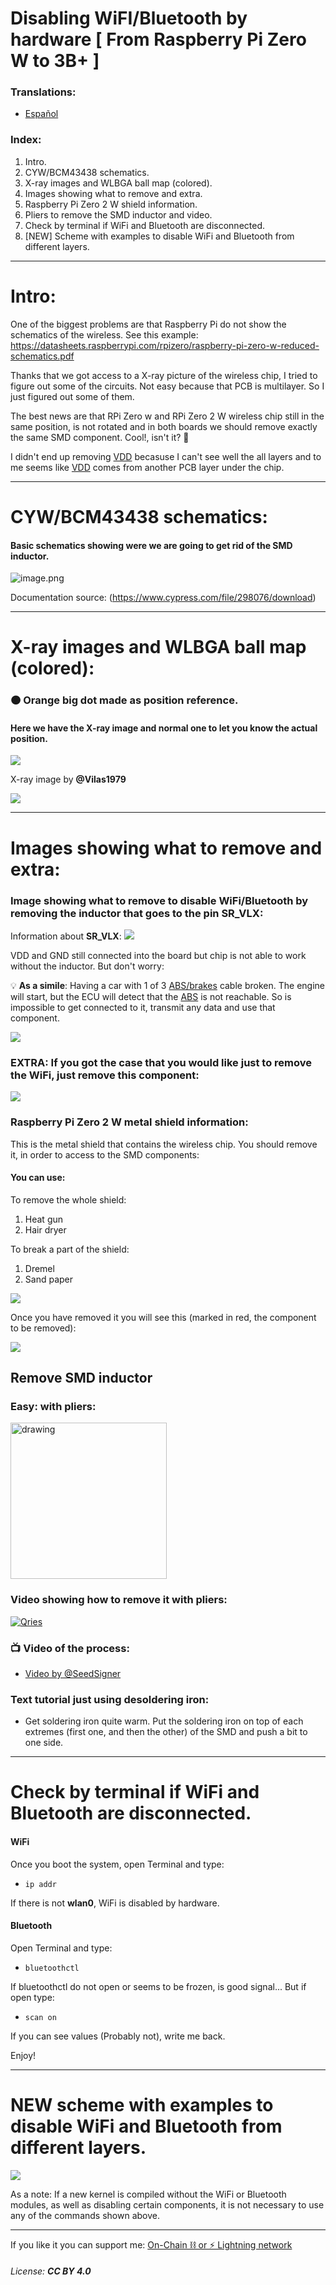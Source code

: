 # Disabling WiFI/Bluetooth by hardware [ From Raspberry Pi Zero W to 3B+ ]

### Translations:
 - <a href="https://estudiobitcoin.com/deshabilitar-wifi-y-bluetooth-de-raspberry-pi/">Español</a>

### Index:
 1. Intro.
 1. CYW/BCM43438 schematics.
 1. X-ray images and WLBGA ball map (colored).
 1. Images showing what to remove and extra.
 1. Raspberry Pi Zero 2 W shield information.
 1. Pliers to remove the SMD inductor and video.
 1. Check by terminal if WiFi and Bluetooth are disconnected.
 1. [NEW] Scheme with examples to disable WiFi and Bluetooth from different layers.
 ---
 # Intro:

One of the biggest problems are that Raspberry Pi do not show the schematics of the wireless. 
See this example: https://datasheets.raspberrypi.com/rpizero/raspberry-pi-zero-w-reduced-schematics.pdf

Thanks that we got access to a X-ray picture of the wireless chip, I tried to figure out some of the circuits. Not easy because that PCB is multilayer. So I just figured out some of them.

The best news are that RPi Zero w and RPi Zero 2 W wireless chip still in the same position, is not rotated and in both boards we should remove exactly the same SMD component. Cool!, isn't it? 🙂

I didn't end up removing <a href="https://en.wikipedia.org/wiki/IC_power-supply_pin">VDD</a> becasuse I can't see well the all layers and to me seems like <a href="https://en.wikipedia.org/wiki/IC_power-supply_pin">VDD</a> comes from another PCB layer under the chip.

---
# CYW/BCM43438 schematics:

#### Basic schematics showing were we are going to get rid of the SMD inductor.
![image.png](images/1.png)

Documentation source: (https://www.cypress.com/file/298076/download)

---
# X-ray images and WLBGA ball map (colored):

### 🟠 Orange big dot made as position reference.


#### Here we have the X-ray image and normal one to let you know the actual position. 

![](images/2.png)

X-ray image by **@Vilas1979**

![](images/3.png)

---
# Images showing what to remove and extra:

### Image showing what to remove to disable WiFi/Bluetooth by removing the inductor that goes to the pin **SR_VLX**:
Information about **SR_VLX**:
![](images/4.png)

VDD and GND still connected into the board but chip is not able to work without the inductor. But don't worry:

💡 **As a simile**: Having a car with 1 of 3 <a href="https://en.wikipedia.org/wiki/Anti-lock_braking_system">ABS/brakes</a> cable broken. The engine will start, but the ECU will detect that the <a href="https://en.wikipedia.org/wiki/Anti-lock_braking_system">ABS</a> is not reachable. So is impossible to get connected to it, transmit any data and use that component.

![](images/5.png)

### EXTRA: If you got the case that you would like just to remove the WiFi, just remove this component:

![](images/6.png)


### Raspberry Pi Zero 2 W metal shield information:
This is the metal shield that contains the wireless chip. You should remove it, in order to access to the SMD components:

#### You can use:

To remove the whole shield:
1. Heat gun
1. Hair dryer

To break a part of the shield:
1. Dremel
1. Sand paper

![](images/metalshield.jpg)

Once you have removed it you will see this (marked in red, the component to be removed):


![](images/rpiz2w.jpg)


## Remove SMD inductor

### Easy: with pliers:

<img src="https://user-images.githubusercontent.com/52879067/166446926-0cdae21c-49ea-4af2-9c9f-4160f7cba173.png" alt="drawing" style="width:250px;"/>

### Video showing how to remove it with pliers:


<a href="https://estudiobitcoin.com/wp-content/uploads/2022/03/Is-working-and-is-very-easy-and-simple-with-pliers.-%EF%B8%8F-Just-go-and-cut-in-the-middle.-Here-goes-the-video-made-by-@j4vl.-Thanks-@Seed.mp4"><img alt="Qries" src="https://user-images.githubusercontent.com/52879067/166448285-b4b02f5a-7335-4521-8950-f41f29067419.png"></a>



### 📺 Video of the process:
- [Video by @SeedSigner](https://video.twimg.com/amplify_video/1616914307140165635/vid/750x640/sTZKr1mknSnGfy0g.mp4?tag=16)

### Text tutorial just using desoldering iron:

- Get soldering iron quite warm. Put the soldering iron on top of each extremes (first one, and then the other) of the SMD and push a bit to one side.

---

# Check by terminal if WiFi and Bluetooth are disconnected.

#### WiFi
Once you boot the system, open Terminal and type:
 - `ip addr`

If there is not **wlan0**, WiFi is disabled by hardware.

#### Bluetooth
Open Terminal and type:
 - `bluetoothctl`

If bluetoothctl do not open or seems to be frozen, is good signal... But if open type:
 - `scan on`

If you can see values (Probably not), write me back.

Enjoy!

---

# NEW scheme with examples to disable WiFi and Bluetooth from different layers.

![](images/schema_en.png)

As a note: If a new kernel is compiled without the WiFi or Bluetooth modules, as well as disabling certain components, it is not necessary to use any of the commands shown above.

---

If you like it you can support me: <a href="http://btcpay.desobedientetecnologico.com/">On-Chain ⛓️ or ⚡️ Lightning network </a>

###### License: **CC BY 4.0**
